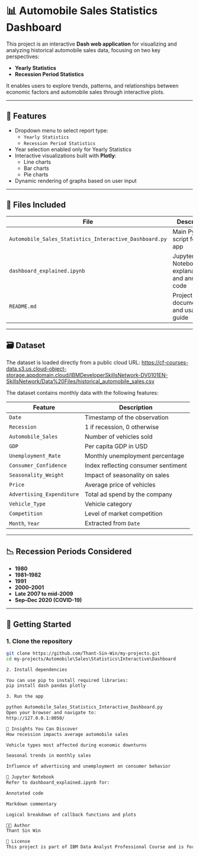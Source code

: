 # 📊 Automobile Sales Statistics Dashboard

This project is an interactive **Dash web application** for visualizing and analyzing historical automobile sales data, focusing on two key perspectives:

- **Yearly Statistics**
- **Recession Period Statistics**

It enables users to explore trends, patterns, and relationships between economic factors and automobile sales through interactive plots.

---

## 🔧 Features

- Dropdown menu to select report type:
  - `Yearly Statistics`
  - `Recession Period Statistics`
- Year selection enabled only for Yearly Statistics
- Interactive visualizations built with **Plotly**:
  - Line charts
  - Bar charts
  - Pie charts
- Dynamic rendering of graphs based on user input

---

## 📂 Files Included

| File                                  | Description                                                  |
|---------------------------------------|--------------------------------------------------------------|
| `Automobile_Sales_Statistics_Interactive_Dashboard.py` | Main Python script for Dash app                             |
| `dashboard_explained.ipynb`          | Jupyter Notebook with explanation and annotated code         |
| `README.md`                           | Project documentation and usage guide                        |

---

## 🗃️ Dataset

The dataset is loaded directly from a public cloud URL: https://cf-courses-data.s3.us.cloud-object-storage.appdomain.cloud/IBMDeveloperSkillsNetwork-DV0101EN-SkillsNetwork/Data%20Files/historical_automobile_sales.csv


The dataset contains monthly data with the following features:

| Feature | Description |
|--------|-------------|
| `Date` | Timestamp of the observation |
| `Recession` | 1 if recession, 0 otherwise |
| `Automobile_Sales` | Number of vehicles sold |
| `GDP` | Per capita GDP in USD |
| `Unemployment_Rate` | Monthly unemployment percentage |
| `Consumer_Confidence` | Index reflecting consumer sentiment |
| `Seasonality_Weight` | Impact of seasonality on sales |
| `Price` | Average price of vehicles |
| `Advertising_Expenditure` | Total ad spend by the company |
| `Vehicle_Type` | Vehicle category |
| `Competition` | Level of market competition |
| `Month`, `Year` | Extracted from `Date` |

---

## 📉 Recession Periods Considered

- **1980**
- **1981–1982**
- **1991**
- **2000–2001**
- **Late 2007 to mid-2009**
- **Sep–Dec 2020 (COVID-19)**

---

## 🚀 Getting Started

### 1. Clone the repository

```bash
git clone https://github.com/Thant-Sin-Win/my-projects.git
cd my-projects/Automobile\Sales\Statistics\Interactive\Dashboard

2. Install dependencies

You can use pip to install required libraries:
pip install dash pandas plotly

3. Run the app

python Automobile_Sales_Statistics_Interactive_Dashboard.py
Open your browser and navigate to:
http://127.0.0.1:8050/

🧠 Insights You Can Discover
How recession impacts average automobile sales

Vehicle types most affected during economic downturns

Seasonal trends in monthly sales

Influence of advertising and unemployment on consumer behavior

📘 Jupyter Notebook
Refer to dashboard_explained.ipynb for:

Annotated code

Markdown commentary

Logical breakdown of callback functions and plots

🧑‍💻 Author
Thant Sin Win

📄 License
This project is part of IBM Data Analyst Professional Course and is for educational purposes.
